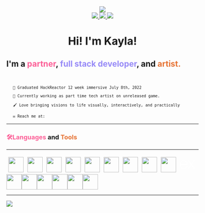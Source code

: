 <link rel="stylesheet" href="https://cdn.jsdelivr.net/gh/devicons/devicon@v2.15.1/devicon.min.css">
    <link rel="preconnect" href="https://fonts.googleapis.com">
    <link rel="preconnect" href="https://fonts.gstatic.com" crossorigin>
    <link href="https://fonts.googleapis.com/css2?family=Roboto+Mono:ital,wght@1,300&display=swap" rel="stylesheet">
  <div id="header" align="center">
  <img src="https://media.giphy.com/media/L1R1tvI9svkIWwpVYr/giphy.gif">
  </div>
  <div id="badges" align="center">
  <a href="https://linkedin.com/in/kkranzfelder">
    <img src="https://img.shields.io/static/v1?label=LinkedIn&message=Open For Work&color=978AF7">
  </a>
  <a href="https://twitter.com/krank_art">
    <img src="https://img.shields.io/twitter/follow/krank_art?color=FC6097&style=badge">
  </a>
  <a href="https://www.twitch.tv/krankart">
    <img src="https://img.shields.io/twitch/status/krankart?color=important&style=badge">
  </a>
  <br>
  <img src="https://komarev.com/ghpvc/?username=kkranzfelder&style=flat-square&color=blue" alt=""/>
    <h1>Hi! I'm Kayla!</h1>
  </div>
  <h2>
    I'm a <span style="color: #FC6097"><b>partner</b></span>, <span style="color: #978AF7"><b>full stack developer</b></span>, and <span style="color: #E67334"><b>artist</b>.
  </h2>
  <br>
  <ul style="font-family: 'Roboto Mono', monospace; font-size: 10px">
   🌸 Graduated HackReactor 12 week immersive July 8th, 2022
  <br><br>
   🦊 Currently working as part time tech artist on unreleased game.
  <br><br>
  🖌 Love bringing visions to life visually, interactively, and practically
  <br><br>
  ✉️ Reach me at: <img src="https://img.shields.io/static/v1?label=LinkedIn&message=Open For Work&color=978AF7" style="height: 12px;">
  </ul>
  <hr>
  <h3><span style="color: #FC6097">🛠Languages</span> and <span style="color: #E67334">Tools</span></h3>
  <hr>
  <div style="display: flex; flex-direction: row; flex-wrap: wrap;">
  <img src="https://cdn.jsdelivr.net/gh/devicons/devicon/icons/react/react-original.svg" style="height: auto; width: 40px; margin: 5px;"/>
  <img src="https://cdn.jsdelivr.net/gh/devicons/devicon/icons/redux/redux-original.svg" style="height: auto; width: 40px; margin: 5px;"/>
  <img src="https://cdn.jsdelivr.net/gh/devicons/devicon/icons/slack/slack-original.svg" style="height: auto; width: 40px; margin: 5px;"/>
  <img src="https://cdn.jsdelivr.net/gh/devicons/devicon/icons/photoshop/photoshop-plain.svg" style="height: auto; width: 40px; margin: 5px;"/>
  <img src="https://cdn.jsdelivr.net/gh/devicons/devicon/icons/mysql/mysql-original.svg" style="height: auto; width: 40px; margin: 5px;"/>
  <img src="https://cdn.jsdelivr.net/gh/devicons/devicon/icons/mongodb/mongodb-plain-wordmark.svg" style="height: auto; width: 40px; margin: 5px;"/>
  <img src="https://cdn.jsdelivr.net/gh/devicons/devicon/icons/javascript/javascript-original.svg" style="height: auto; width: 40px; margin: 5px;"/>
  <img src="https://cdn.jsdelivr.net/gh/devicons/devicon/icons/jest/jest-plain.svg" style="height: auto; width: 40px; margin: 5px;"/>
  <img src="https://cdn.jsdelivr.net/gh/devicons/devicon/icons/git/git-original.svg" style="height: auto; width: 40px; margin: 5px;"/>
  <svg viewBox="0 0 128 128" style="height: auto; width: 40px; margin: 5px;">
  <path fill="#FFFFFF"d="M126.67 98.44c-4.56 1.16-7.38.05-9.91-3.75-5.68-8.51-11.95-16.63-18-24.9-.78-1.07-1.59-2.12-2.6-3.45C89 76 81.85 85.2 75.14 94.77c-2.4 3.42-4.92 4.91-9.4 3.7l26.92-36.13L67.6 29.71c4.31-.84 7.29-.41 9.93 3.45 5.83 8.52 12.26 16.63 18.67 25.21 6.45-8.55 12.8-16.67 18.8-25.11 2.41-3.42 5-4.72 9.33-3.46-3.28 4.35-6.49 8.63-9.72 12.88-4.36 5.73-8.64 11.53-13.16 17.14-1.61 2-1.35 3.3.09 5.19C109.9 76 118.16 87.1 126.67 98.44zM1.33 61.74c.72-3.61 1.2-7.29 2.2-10.83 6-21.43 30.6-30.34 47.5-17.06C60.93 41.64 63.39 52.62 62.9 65H7.1c-.84 22.21 15.15 35.62 35.53 28.78 7.15-2.4 11.36-8 13.47-15 1.07-3.51 2.84-4.06 6.14-3.06-1.69 8.76-5.52 16.08-13.52 20.66-12 6.86-29.13 4.64-38.14-4.89C5.26 85.89 3 78.92 2 71.39c-.15-1.2-.46-2.38-.7-3.57q.03-3.04.03-6.08zm5.87-1.49h50.43c-.33-16.06-10.33-27.47-24-27.57-15-.12-25.78 11.02-26.43 27.57z" ></path></svg>
  <img src="https://cdn.jsdelivr.net/gh/devicons/devicon/icons/figma/figma-original.svg" style="height: auto; width: 40px;"/>
  <img src="https://cdn.jsdelivr.net/gh/devicons/devicon/icons/postgresql/postgresql-original.svg" style="height: auto; width: 40px;"/>
  <img src="https://cdn.jsdelivr.net/gh/devicons/devicon/icons/nodejs/nodejs-original.svg" style="height: auto; width: 40px;"/>
  <img src="https://cdn.jsdelivr.net/gh/devicons/devicon/icons/visualstudio/visualstudio-plain.svg" style="height: auto; width: 40px;"/>
  <img src="https://cdn.jsdelivr.net/gh/devicons/devicon/icons/nginx/nginx-original.svg" style="height: auto; width: 40px;"/>
  <img src="" style="height: auto; width: 40px;"/>
  </div>
  <hr>

  <img src="https://github-readme-streak-stats.herokuapp.com/?user=kkranzfelder&theme=dark"/>
<!--START_SECTION:waka-->
<!--END_SECTION:waka-->
